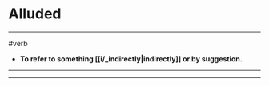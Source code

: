 # Alluded
---
#verb
- **To refer to something [[i/_indirectly|indirectly]] or by suggestion.**
---
---
